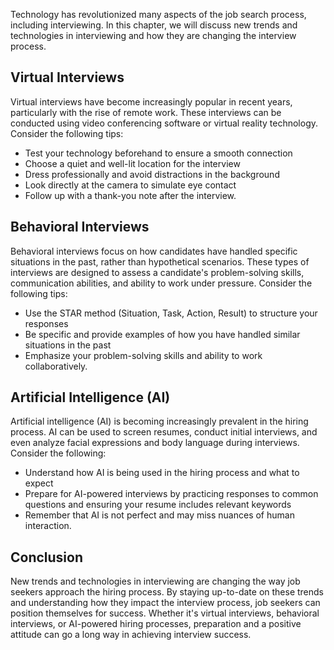 
Technology has revolutionized many aspects of the job search process, including interviewing. In this chapter, we will discuss new trends and technologies in interviewing and how they are changing the interview process.

Virtual Interviews
------------------

Virtual interviews have become increasingly popular in recent years, particularly with the rise of remote work. These interviews can be conducted using video conferencing software or virtual reality technology. Consider the following tips:

* Test your technology beforehand to ensure a smooth connection
* Choose a quiet and well-lit location for the interview
* Dress professionally and avoid distractions in the background
* Look directly at the camera to simulate eye contact
* Follow up with a thank-you note after the interview.

Behavioral Interviews
---------------------

Behavioral interviews focus on how candidates have handled specific situations in the past, rather than hypothetical scenarios. These types of interviews are designed to assess a candidate's problem-solving skills, communication abilities, and ability to work under pressure. Consider the following tips:

* Use the STAR method (Situation, Task, Action, Result) to structure your responses
* Be specific and provide examples of how you have handled similar situations in the past
* Emphasize your problem-solving skills and ability to work collaboratively.

Artificial Intelligence (AI)
----------------------------

Artificial intelligence (AI) is becoming increasingly prevalent in the hiring process. AI can be used to screen resumes, conduct initial interviews, and even analyze facial expressions and body language during interviews. Consider the following:

* Understand how AI is being used in the hiring process and what to expect
* Prepare for AI-powered interviews by practicing responses to common questions and ensuring your resume includes relevant keywords
* Remember that AI is not perfect and may miss nuances of human interaction.

Conclusion
----------

New trends and technologies in interviewing are changing the way job seekers approach the hiring process. By staying up-to-date on these trends and understanding how they impact the interview process, job seekers can position themselves for success. Whether it's virtual interviews, behavioral interviews, or AI-powered hiring processes, preparation and a positive attitude can go a long way in achieving interview success.
